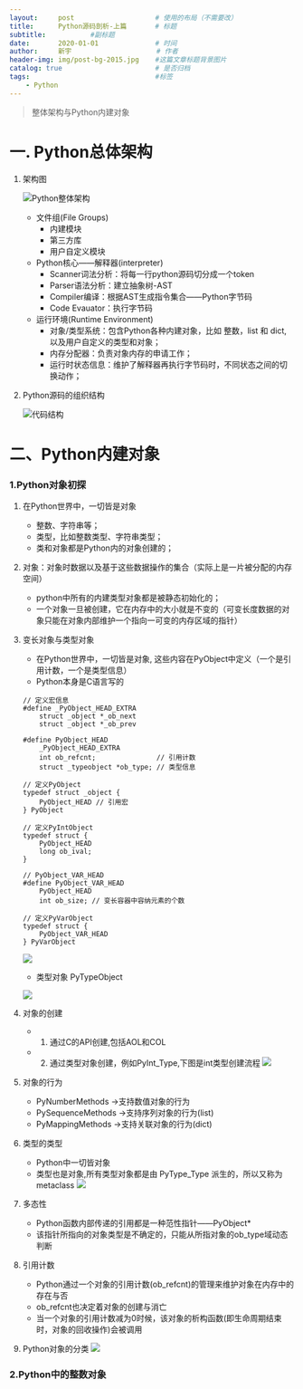 ```yaml
---
layout:     post                    # 使用的布局（不需要改）
title:      Python源码剖析-上篇    	# 标题 
subtitle:    		#副标题
date:       2020-01-01              # 时间
author:     新宇                     # 作者
header-img: img/post-bg-2015.jpg    #这篇文章标题背景图片
catalog: true                       # 是否归档
tags:                               #标签
    - Python
---
```

> 整体架构与Python内建对象

# 一. Python总体架构

1. 架构图

	![Python整体架构](https://tva1.sinaimg.cn/large/0081Kckwly1gm82vqap7dj30fr0890v1.jpg "Python整体架构")

	- 文件组(File Groups)
		- 内建模块
		- 第三方库
		- 用户自定义模块
	- Python核心——解释器(interpreter)
		- Scanner词法分析：将每一行python源码切分成一个token
		- Parser语法分析：建立抽象树-AST 
		- Compiler编译：根据AST生成指令集合——Python字节码
		- Code Evauator：执行字节码
	- 运行环境(Runtime Environment)
		- 对象/类型系统：包含Python各种内建对象，比如 整数，list 和 dict,以及用户自定义的类型和对象；
		- 内存分配器：负责对象内存的申请工作；
		- 运行时状态信息：维护了解释器再执行字节码时，不同状态之间的切换动作；

2. Python源码的组织结构

	![代码结构](https://tva1.sinaimg.cn/large/0081Kckwly1gm8h8hruh0j30mk0iydif.jpg)

# 二、Python内建对象

### 1.Python对象初探

1. 在Python世界中，一切皆是对象
	- 整数、字符串等；
	- 类型，比如整数类型、字符串类型；
	- 类和对象都是Python内的对象创建的；

2. 对象：对象时数据以及基于这些数据操作的集合（实际上是一片被分配的内存空间）
	- python中所有的内建类型对象都是被静态初始化的；
	- 一个对象一旦被创建，它在内存中的大小就是不变的（可变长度数据的对象只能在对象内部维护一个指向一可变的内存区域的指针）

3. 变长对象与类型对象
 	- 在Python世界中，一切皆是对象, 这些内容在PyObject中定义（一个是引用计数，一个是类型信息）
 	- Python本身是C语言写的

	```
	// 定义宏信息
	#define _PyObject_HEAD_EXTRA 
		struct _object *_ob_next
		struct _object *_ob_prev

	#define PyObject_HEAD
		_PyObject_HEAD_EXTRA
		int ob_refcnt; 				 // 引用计数
		struct _typeobject *ob_type; // 类型信息

	// 定义PyObject
	typedef struct _object {
		PyObject_HEAD // 引用宏
	} PyObject

	// 定义PyIntObject
	typedef struct {
		PyObject_HEAD
		long ob_ival;
	}

	// PyObject_VAR_HEAD
	#define PyObject_VAR_HEAD
		PyObject_HEAD
		int ob_size; // 变长容器中容纳元素的个数

	// 定义PyVarObject
	typedef struct {
		PyObject_VAR_HEAD
	} PyVarObject
	```

	![](https://tva1.sinaimg.cn/large/0081Kckwly1gm8jiwx8h1j30gc07tgnx.jpg)

	- 类型对象 PyTypeObject

	![](https://tva1.sinaimg.cn/large/0081Kckwly1gm8jnh44o5j30h30b442y.jpg)

4. 对象的创建
	- 1. 通过C的API创建,包括AOL和COL
	- 2. 通过类型对象创建，例如PyInt_Type,下图是int类型创建流程
		![](https://tva1.sinaimg.cn/large/0081Kckwly1gm9llqib35j30va0hq45h.jpg)

5. 对象的行为
	- PyNumberMethods ->支持数值对象的行为
	- PySequenceMethods ->支持序列对象的行为(list)
	- PyMappingMethods ->支持关联对象的行为(dict)

6. 类型的类型
	- Python中一切皆对象
	- 类型也是对象,所有类型对象都是由 PyType_Type 派生的，所以又称为 metaclass
		![](https://tva1.sinaimg.cn/large/0081Kckwly1gm9m7zex0fj30v409wwim.jpg)

7. 多态性
	- Python函数内部传递的引用都是一种范性指针——PyObject*
	- 该指针所指向的对象类型是不确定的，只能从所指对象的ob_type域动态判断

8. 引用计数
	- Python通过一个对象的引用计数(ob_refcnt)的管理来维护对象在内存中的存在与否
	- ob_refcnt也决定着对象的创建与消亡
	- 当一个对象的引用计数减为0时候，该对象的析构函数(即生命周期结束时，对象的回收操作)会被调用

9. Python对象的分类
	![](https://tva1.sinaimg.cn/large/0081Kckwly1gma773pfzij30wa0le10y.jpg)

### 2.Python中的整数对象



